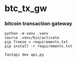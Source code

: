 # btc_tx_gw
### bitcoin transaction gateway


```text
python -m venv .venv
source .venv/bin/activate
pip freeze > requirements.txt
pip install -r requirements.txt

fastapi dev api.py
```
